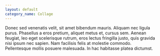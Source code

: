 ```yaml
---
layout: default
category_name: Collage
---
```

Donec sed venenatis velit, sit amet bibendum mauris. Aliquam nec ligula purus. Phasellus a eros pretium, aliquet metus et, cursus sem. Aenean feugiat, leo eget scelerisque rutrum, eros lectus fringilla justo, quis gravida nisi ipsum nec sapien. Nam facilisis felis at molestie commodo. Pellentesque mollis posuere malesuada. In hac habitasse platea dictumst.